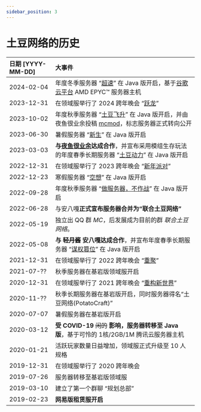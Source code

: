 ```yaml
---
sidebar_position: 3
---
```


# 土豆网络的历史

| 日期 [YYYY-MM-DD] | 大事件 |
|:----------|:---|
| 2024-02-04 | 年度冬季服务器 “[超速](/blog/s19)” 在 Java 版开启，基于[谷歌云平台](https://cloud.google.com/) AMD EPYC™ 服务器主机 |
| 2023-12-31 | 在领域服举行了 2024 跨年晚会 “[跃龙](/blog/2024)” |
| 2023-10-02 | 年度秋季服务器 “[土豆飞升](/blog/s18)” 在 Java 版开启，并由夜鱼很业余投稿 [mcmod](https://play.mcmod.cn/sv20187671.html)，标志服务器正式转向公开 |
| 2023-06-30 | 暑假服务器 “[新生](/blog/s17)” 在 Java 版开启 |
| 2023-03-03 | **与[夜鱼很业余](https://github.com/dmzz-yyhyy)达成合作**，并宣布采用模组生存玩法的年度春季长期服务器 “[土豆动力](/blog/s16)” 在 Java 版开启 |
| 2022-12-31 | 在领域服举行了 2023 跨年晚会 “[新年派对](/blog/2023)” |
| 2022-12-23 | 寒假服务器 “[空想](/blog/s15)” 在 Java 版开启 |
| 2022-09-28 | 年度秋季服务器 “[做服务器，不作战](/blog/s14)” 在 Java 版开启 |
| 2022-06-28 | 与安八嘎**正式宣布服务器合并为“联合土豆网络”** |
| 2022-05-19 | 独立出 QQ 群 *MC*，后发展成为目前的群 *联合土豆网络*。 |
| 2022-05-08 | **与 ~~轻月酱~~ 安八嘎达成合作**，并宣布年度春季长期服务器 “[谋权篡位](/blog/s13)” 在 Java 版开启 |
| 2021-12-31 | 在领域服举行了 2022 跨年晚会 “[重聚](/blog/2022)” |
| 2021-07-?? | 秋季服务器在基岩版领域服开启 |
| 2020-12-31 | 在领域服举行了 2021 跨年晚会 “[重构新世界](/blog/2021)” |
| 2020-11-?? | 秋季长期服务器在基岩版开启，同时服务器得名“土豆网络(PotatoCraft)” |
| 2020-07-07 | 暑假服务器在基岩版开启 |
| 2020-03-12 | **受 COVID-19** ~~闲的~~ **影响，服务器转移至 Java 版**，基于可怜的 1核/2GB/1M 腾讯云服务器主机 |
| 2020-01-21 | 活跃玩家数量日益增加，领域服正式升级至 10 人规格 |
| 2019-12-31 | 在领域服举行了 2020 跨年晚会 |
| 2019-07-26 | 服务器转移至基岩版领域服 |
| 2019-03-10 | 建立了第一个群聊 “规划总部” |
| 2019-02-23 | **网易版租赁服开启** |
